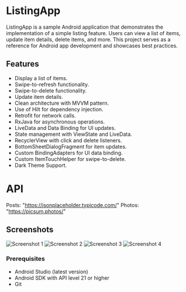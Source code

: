 # ListingApp

ListingApp is a sample Android application that demonstrates the implementation of a simple listing feature. Users can view a list of items, update item details, delete items, and more. This project serves as a reference for Android app development and showcases best practices.

## Features

- Display a list of items.
- Swipe-to-refresh functionality.
- Swipe-to-delete functionality.
- Update item details.
- Clean architecture with MVVM pattern.
- Use of Hilt for dependency injection.
- Retrofit for network calls.
- RxJava for asynchronous operations.
- LiveData and Data Binding for UI updates.
- State management with ViewState and LiveData.
- RecyclerView with click and delete listeners.
- BottomSheetDialogFragment for item updates.
- Custom BindingAdapters for UI data binding.
- Custom ItemTouchHelper for swipe-to-delete.
- Dark Theme Support.

# API

Posts: "https://jsonplaceholder.typicode.com/"
Photos: "https://picsum.photos/" 

## Screenshots

![Screenshot 1](screenshots/screenshot1.png)
![Screenshot 2](screenshots/screenshot2.png)
![Screenshot 3](screenshots/screenshot3.png)
![Screenshot 4](screenshots/screenshot4.png)

### Prerequisites

- Android Studio (latest version)
- Android SDK with API level 21 or higher
- Git
